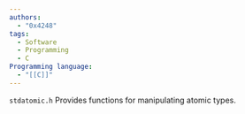 ```yaml
---
authors:
  - "0x4248"
tags:
  - Software
  - Programming
  - C
Programming language:
  - "[[C]]"
---
```

`stdatomic.h` Provides functions for manipulating atomic types.